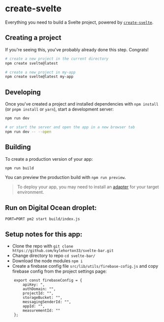 # create-svelte

Everything you need to build a Svelte project, powered by [`create-svelte`](https://github.com/sveltejs/kit/tree/master/packages/create-svelte).

## Creating a project

If you're seeing this, you've probably already done this step. Congrats!

```bash
# create a new project in the current directory
npm create svelte@latest

# create a new project in my-app
npm create svelte@latest my-app
```

## Developing

Once you've created a project and installed dependencies with `npm install` (or `pnpm install` or `yarn`), start a development server:

```bash
npm run dev

# or start the server and open the app in a new browser tab
npm run dev -- --open
```

## Building

To create a production version of your app:

```bash
npm run build
```

You can preview the production build with `npm run preview`.

> To deploy your app, you may need to install an [adapter](https://kit.svelte.dev/docs/adapters) for your target environment.

## Run on Digital Ocean droplet:

`PORT=PORT pm2 start build/index.js`

## Setup notes for this app:

- Clone the repo with `git clone https://github.com/kylehorton33/svelte-bar.git`
- Change directory to repo `cd svelte-bar/`
- Download the node modules `npm i`
- Create a firebase config file `src/lib/utils/firebase-cofig.js` and copy firebase config from the project settings page:

```
    export const firebaseConfig = {
        apiKey: ",
        authDomain: "",
        projectId: "",
        storageBucket: "",
        messagingSenderId: "",
        appId: "",
        measurementId: ""
    };
```